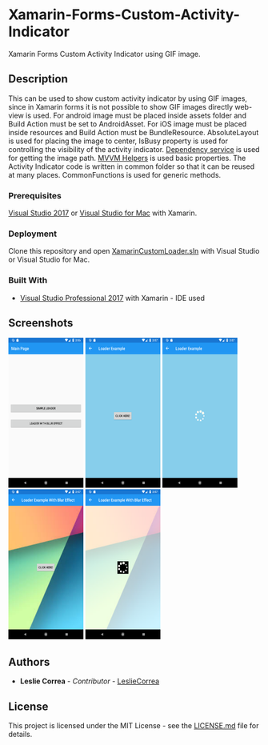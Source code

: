 # Xamarin-Forms-Custom-Activity-Indicator
Xamarin Forms Custom Activity Indicator using GIF image.

## Description
This can be used to show custom activity indicator by using GIF images, since in Xamarin forms it is not possible to show GIF images directly web-view is used. For android image must be placed inside assets folder and Build Action must be set to AndroidAsset. For iOS image must be placed inside resources and Build Action must be BundleResource. AbsoluteLayout is used for placing the image to center, IsBusy property is used for controlling the visibility of the activity indicator. [Dependency service](https://developer.xamarin.com/guides/xamarin-forms/application-fundamentals/dependency-service/introduction/) is used for getting the image path. [MVVM Helpers](https://github.com/jamesmontemagno/mvvm-helpers) is used basic properties. The Activity Indicator code is written in common folder so that it can be reused at many places. CommonFunctions is used for generic methods.

### Prerequisites
[Visual Studio 2017](https://visualstudio.microsoft.com/) or [Visual Studio for Mac](https://visualstudio.microsoft.com/) with Xamarin.

### Deployment
Clone this repository and open [XamarinCustomLoader.sln](https://github.com/LeslieCorrea/Xamarin-Forms-Custom-Activity-Indicator/blob/master/XamarinCustomLoader.sln) with Visual Studio or Visual Studio for Mac.

### Built With
* [Visual Studio Professional 2017](https://visualstudio.microsoft.com/vs/professional/) with Xamarin - IDE used

## Screenshots
<p>
   <img src="https://github.com/LeslieCorrea/Xamarin-Forms-Custom-Activity-Indicator/blob/master/Screenshots/LandingPage.png" width="150" height="300" alt="LandingPage">
   <img src="https://github.com/LeslieCorrea/Xamarin-Forms-Custom-Activity-Indicator/blob/master/Screenshots/SimpleLoaderButton.png" width="150" height="300" alt="SimpleLoaderButton">
  <img src="https://github.com/LeslieCorrea/Xamarin-Forms-Custom-Activity-Indicator/blob/master/Screenshots/SimpleLoader.png" width="150" height="300" alt="SimpleLoader">
  <img src="https://github.com/LeslieCorrea/Xamarin-Forms-Custom-Activity-Indicator/blob/master/Screenshots/LoaderWithBlurEffectButton.png" width="150" height="300" alt="LoaderWithBlurEffectButton">
  <img src="https://github.com/LeslieCorrea/Xamarin-Forms-Custom-Activity-Indicator/blob/master/Screenshots/LoaderWithBlurEffect.png" width="150" height="300" alt="LoaderWithBlurEffect">
</p>  

## Authors

* **Leslie Correa** - *Contributor* - [LeslieCorrea](https://github.com/LeslieCorrea)


## License

This project is licensed under the MIT License - see the [LICENSE.md](https://github.com/LeslieCorrea/Xamarin-Forms-Custom-Activity-Indicator/blob/master/LICENSE) file for details.
